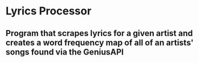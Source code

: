 # Lyrics Processor
## Program that scrapes lyrics for a given artist and creates a word frequency map of all of an artists' songs found via the GeniusAPI